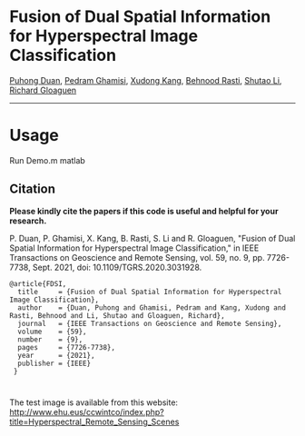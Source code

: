 # Fusion of Dual Spatial Information for Hyperspectral Image Classification

[Puhong Duan](https://scholar.google.ch/citations?hl=en&user=IYUlx_8AAAAJ&view_op=list_works&sortby=pubdate), [Pedram Ghamisi](https://scholar.google.ch/citations?user=Gr9afd0AAAAJ&hl=en), [Xudong Kang](https://scholar.google.ch/citations?user=5XOeLZYAAAAJ&hl=en), [Behnood Rasti](https://github.com/BehnoodRasti), [Shutao Li](https://scholar.google.ch/citations?user=PlBq8n8AAAAJ&hl=en), [Richard Gloaguen](https://scholar.google.ch/citations?user=e1QDLQUAAAAJ&hl=en)

___________

# Usage
Run Demo.m matlab

Citation
---------------------

**Please kindly cite the papers if this code is useful and helpful for your research.**

P. Duan, P. Ghamisi, X. Kang, B. Rasti, S. Li and R. Gloaguen, "Fusion of Dual Spatial Information for Hyperspectral Image Classification," in IEEE Transactions on Geoscience and Remote Sensing, vol. 59, no. 9, pp. 7726-7738, Sept. 2021, doi: 10.1109/TGRS.2020.3031928.

    @article{FDSI,
      title     = {Fusion of Dual Spatial Information for Hyperspectral Image Classification},
      author    = {Duan, Puhong and Ghamisi, Pedram and Kang, Xudong and Rasti, Behnood and Li, Shutao and Gloaguen, Richard},
      journal   = {IEEE Transactions on Geoscience and Remote Sensing}, 
      volume    = {59},
      number    = {9},
      pages     = {7726-7738},
      year      = {2021},
      publisher = {IEEE}
     }

#
The test image is available from this website: http://www.ehu.eus/ccwintco/index.php?title=Hyperspectral_Remote_Sensing_Scenes
